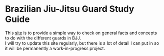 # Brazilian Jiu-Jitsu Guard Study Guide  
This [site](https://bjjguardstudy.netlify.app/) is to provide a simple way to check on general facts and concepts to do with the different guards in BJJ.  
I will try to update this site regularly, but there is a lot of detail I can put in so it will be permanently a work-in-progress project.
